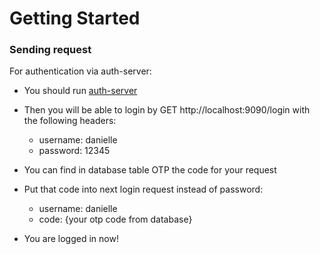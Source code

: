# Getting Started

### Sending request

For authentication via auth-server:
* You should run [auth-server](https://github.com/kuzminal/Spring-Security-Auth-Server)
* Then you will be able to login by GET http://localhost:9090/login with the following headers:
    - username: danielle 
  - password: 12345
    
* You can find in database table OTP the code for your request
* Put that code into next login request instead of password:
    - username: danielle
    - code: {your otp code from database}
    
* You are logged in now!